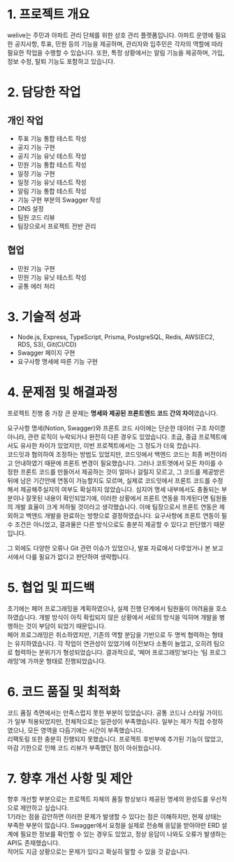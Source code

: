 # 1. 프로젝트 개요

welive는 주민과 아파트 관리 단체를 위한 상호 관리 플랫폼입니다. 아파트 운영에 필요한 공지사항, 투표, 민원 등의 기능을 제공하며, 관리자와 입주민은 각자의 역할에 따라 필요한 작업을 수행할 수 있습니다. 또한, 특정 상황에서는 알림 기능을 제공하며, 가입, 정보 수정, 탈퇴 기능도 포함하고 있습니다.

# 2. 담당한 작업

## 개인 작업

- 투표 기능 통합 테스트 작성
- 공지 기능 구현
- 공지 기능 유닛 테스트 작성
- 민원 기능 통합 테스트 작성
- 일정 기능 구현
- 일정 기능 유닛 테스트 작성
- 알림 기능 통합 테스트 작성
- 기능 구현 부분의 Swagger 작성
- DNS 설정
- 팀원 코드 리뷰
- 팀장으로서 프로젝트 전반 관리

## 협업

- 민원 기능 구현
- 민원 기능 유닛 테스트 작성
- 공통 에러 처리

# 3. 기술적 성과

- Node.js, Express, TypeScript, Prisma, PostgreSQL, Redis, AWS(EC2, RDS, S3), Git(CI/CD)
- Swagger 페이지 구현
- 요구사항 명세에 따른 기능 구현

# 4. 문제점 및 해결과정

프로젝트 진행 중 가장 큰 문제는 **명세와 제공된 프론트엔드 코드 간의 차이**였습니다.

요구사항 명세(Notion, Swagger)와 프론트 코드 사이에는 단순한 데이터 구조 차이뿐 아니라, 관련 로직이 누락되거나 완전히 다른 경우도 있었습니다. 초급, 중급 프로젝트에서도 유사한 차이가 있었지만, 이번 프로젝트에서는 그 정도가 더욱 컸습니다.  
코드잇과 협의하여 조정하는 방법도 있었지만, 코드잇에서 백엔드 코드는 최종 버전이라고 안내하였기 때문에 프론트 변경이 필요했습니다. 그러나 코트엣에서 모든 차이를 수정한 프론트 코드를 만들어서 제공하는 것이 얼마나 걸릴지 모르고, 그 코드를 제공받은 뒤에 남은 기간안에 연동이 가능할지도 모르며, 실제로 코드잇에서 프론트 코드를 수정해서 제공해주실지의 여부도 확실하지 않았습니다.
심지어 명세 내부에서도 충돌되는 부분이나 잘못된 내용이 확인되었기에, 이러한 상황에서 프론트 연동을 하게된다면 팀원들의 개발 효율이 크게 저하될 것이라고 생각했습니다.
이에 팀장으로서 프론트 연동은 제외하고 백엔드 개발을 완료하는 방향으로 결정하였습니다. 요구사항에 프론트 연동이 필수 조건은 아니었고, 결과물은 다른 방식으로도 충분히 제공할 수 있다고 판단했기 때문입니다.

그 외에도 다양한 오류나 Git 관련 이슈가 있었으나, 발표 자료에서 다루었거나 본 보고서에서 다룰 필요가 없다고 판단하여 생략합니다.

# 5. 협업 및 피드백

초기에는 페어 프로그래밍을 계획하였으나, 실제 진행 단계에서 팀원들이 어려움을 호소하였습니다. 개발 방식이 아직 확립되지 않은 상황에서 서로의 방식을 익히며 개발을 병행하는 것이 부담이 되었기 때문입니다.  
페어 프로그래밍은 취소하였지만, 기존의 역할 분담을 기반으로 두 명씩 협력하는 형태는 유지하였습니다. 각 작업이 연관성이 있었기에 이전보다 소통이 늘었고, 오히려 팀으로 협력하는 분위기가 형성되었습니다. 결과적으로, ‘페어 프로그래밍’보다는 ‘팀 프로그래밍’에 가까운 형태로 진행되었습니다.

# 6. 코드 품질 및 최적화

코드 품질 측면에서는 만족스럽지 못한 부분이 있었습니다. 공통 코드나 스타일 가이드가 일부 적용되었지만, 전체적으로는 일관성이 부족했습니다. 일부는 제가 직접 수정하였으나, 모든 영역을 다듬기에는 시간이 부족했습니다.  
리팩토링 또한 충분히 진행되지 못했습니다. 프로젝트 후반부에 추가된 기능이 많았고, 마감 기한으로 인해 코드 리뷰가 부족했던 점이 아쉬웠습니다.

# 7. 향후 개선 사항 및 제안

향후 개선할 부분으로는 프로젝트 자체의 품질 향상보다 제공된 명세의 완성도를 우선적으로 제안하고 싶습니다.  
1기라는 점을 감안하면 이러한 문제가 발생할 수 있다는 점은 이해하지만, 현재 상태는 부족한 부분이 많습니다. Swagger에서 요청을 실제로 전송해 응답을 받아야만 ERD 설계에 필요한 정보를 확인할 수 있는 경우도 있었고, 정상 응답이 나와도 오류가 발생하는 API도 존재했습니다.  
적어도 지금 상황으로는 문제가 있다고 확실히 말할 수 있을 것 같습니다.
